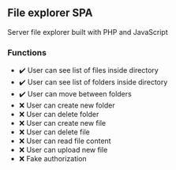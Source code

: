 ## File explorer SPA

Server file explorer built with PHP and JavaScript

### Functions

 - :heavy_check_mark: User can see list of files inside directory
 - :heavy_check_mark: User can see list of folders inside directory
 - :heavy_check_mark: User can move between folders
 - :x: User can create new folder
 - :x: User can delete folder
 - :x: User can create new file
 - :x: User can delete file
 - :x: User can read file content
 - :x: User can upload new file
 - :x: Fake authorization